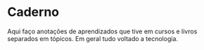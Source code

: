 # Caderno
Aqui faço anotações de aprendizados que tive em cursos e livros separados em tópicos. Em geral tudo voltado a tecnologia. 
